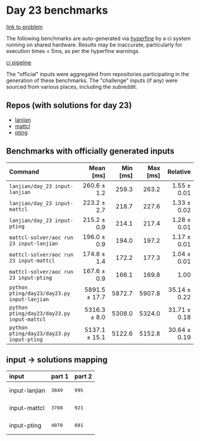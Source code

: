 # Day 23 benchmarks

[link to problem](http://adventofcode.com/2022/day/23)

The following benchmarks are auto-generated via [hyperfine](https://github.com/sharkdp/hyperfine) by a ci system running on shared hardware. Results may be inaccurate, particularly for execution times < 5ms, as per the hyperfine warnings.

[ci pipeline](http://ci.papercode.net:8080/teams/aoc2022/pipelines/aoc-compare-2022)

The "official" inputs were aggregated from repositories participating in the generation of these benchmarks. The "challenge" inputs (if any) were sourced from various places, including the subreddit.

## Repos (with solutions for day 23)


- [lanjian](https://github.com/LanJian/aoc-2022)
- [mattcl](https://github.com/mattcl/aoc2022)
- [pting](https://github.com/pting/aoc2022)

## Benchmarks with officially generated inputs
| Command | Mean [ms] | Min [ms] | Max [ms] | Relative |
|:---|---:|---:|---:|---:|
| `lanjian/day_23 input-lanjian` | 260.6 ± 1.2 | 259.3 | 263.2 | 1.55 ± 0.01 |
| `lanjian/day_23 input-mattcl` | 223.2 ± 2.7 | 218.7 | 227.6 | 1.33 ± 0.02 |
| `lanjian/day_23 input-pting` | 215.2 ± 0.9 | 214.1 | 217.4 | 1.28 ± 0.01 |
| `mattcl-solver/aoc run 23 input-lanjian` | 196.0 ± 0.9 | 194.0 | 197.2 | 1.17 ± 0.01 |
| `mattcl-solver/aoc run 23 input-mattcl` | 174.8 ± 1.4 | 172.2 | 177.3 | 1.04 ± 0.01 |
| `mattcl-solver/aoc run 23 input-pting` | 167.6 ± 0.9 | 166.1 | 169.8 | 1.00 |
| `python pting/day23/day23.py input-lanjian` | 5891.5 ± 17.7 | 5872.7 | 5907.8 | 35.14 ± 0.22 |
| `python pting/day23/day23.py input-mattcl` | 5316.3 ± 8.0 | 5308.0 | 5324.0 | 31.71 ± 0.18 |
| `python pting/day23/day23.py input-pting` | 5137.1 ± 15.1 | 5122.6 | 5152.8 | 30.64 ± 0.19 |

## input -> solutions mapping
|input|part 1|part 2|
|:---|:---|:---|
|input-lanjian|<pre>3849</pre>|<pre>995</pre>|
|input-mattcl|<pre>3788</pre>|<pre>921</pre>|
|input-pting|<pre>4070</pre>|<pre>881</pre>|
